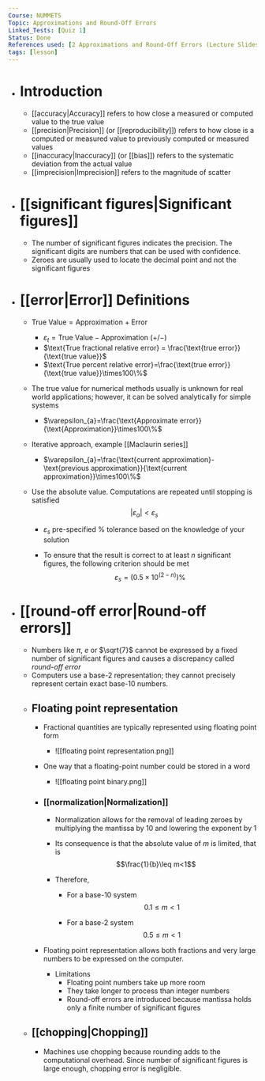 ```yaml
---
Course: NUMMETS
Topic: Approximations and Round-Off Errors
Linked_Tests: [Quiz 1]
Status: Done
References used: [2 Approximations and Round-Off Errors (Lecture Slides)]
tags: [lesson]
---
```


- # Introduction
	- [[accuracy|Accuracy]] refers to how close a measured or computed value to the true value
	- [[precision|Precision]] (or [[reproducibility]]) refers to how close is a computed or measured value to previously computed or measured values
	- [[inaccuracy|Inaccuracy]] (or [[bias]]) refers to the systematic deviation from the actual value
	- [[imprecision|Imprecision]] refers to the magnitude of scatter
- # [[significant figures|Significant figures]]
	- The number of significant figures indicates the precision. The significant digits are numbers that can be used with confidence.
	- Zeroes are usually used to locate the decimal point and not the significant figures
- # [[error|Error]] Definitions
	- $\text{True Value} = \text{Approximation + Error}$
		- $\varepsilon_{t}=\text{True Value} - \text{Approximation }(+/-)$
		- $\text{True fractional relative error} = \frac{\text{true error}}{\text{true value}}$
		- $\text{True percent relative error}=\frac{\text{true error}}{\text{true value}}\times100\%$
	- The true value for numerical methods usually is unknown for real world applications; however, it can be solved analytically for simple systems
		- $\varepsilon_{a}=\frac{\text{Approximate error}}{\text{Approximation}}\times100\%$
	- Iterative approach, example [[Maclaurin series]]
		- $\varepsilon_{a}=\frac{\text{current approximation}-\text{previous approximation}}{\text{current approximation}}\times100\%$

	- Use the absolute value. Computations are repeated until stopping is satisfied $$|\varepsilon_{a}|<\varepsilon_{s}$$

		- $\varepsilon_{s}$ pre-specified % tolerance based on the knowledge of your solution

		- To ensure that the result is correct to at least $n$ significant figures, the following criterion should be met $$\varepsilon_{s}=(0.5\times10^{(2-n)})\%$$

- # [[round-off error|Round-off errors]]
	- Numbers like $\pi$, $e$ or $\sqrt{7}$ cannot be expressed by a fixed number of significant figures and causes a discrepancy called *round-off error*
	- Computers use a base-2 representation; they cannot precisely represent certain exact base-10 numbers.
	- ## Floating point representation
		- Fractional quantities are typically represented using floating point form
			- ![[floating point representation.png]]
		- One way that a floating-point number could be stored in a word
			- ![[floating point binary.png]]
		- ### [[normalization|Normalization]]
			- Normalization allows for the removal of leading zeroes by multiplying the mantissa by 10 and lowering the exponent by 1

			- Its consequence is that the absolute value of $m$ is limited, that is $$\frac{1}{b}\leq m<1$$

			- Therefore,

				- For a base-10 system $$0.1\leq m<1$$

				- For a base-2 system $$0.5\leq m < 1$$

		- Floating point representation allows both fractions and very large numbers to be expressed on the computer.
			- Limitations
				- Floating point numbers take up more room
				- They take longer to process than integer numbers
				- Round-off errors are introduced because mantissa holds only a finite number of significant figures
	- ## [[chopping|Chopping]]
		- Machines use chopping because rounding adds to the computational overhead. Since number of significant figures is large enough, chopping error is negligible.
